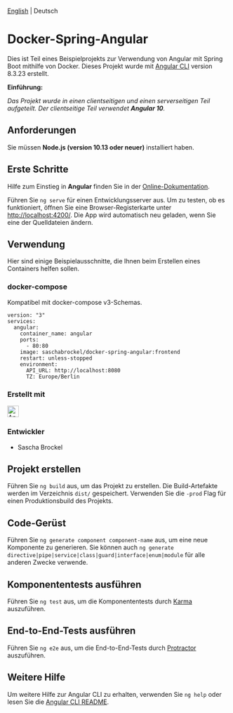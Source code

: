 [English](/frontend/README.md) | Deutsch

# Docker-Spring-Angular

Dies ist Teil eines Beispielprojekts zur Verwendung von Angular mit Spring Boot mithilfe von Docker.
Dieses Projekt wurde mit [Angular CLI](https://github.com/angular/angular-cli) version 8.3.23 erstellt.

**Einführung:**

_Das Projekt wurde in einen clientseitigen und einen serverseitigen Teil aufgeteilt._
_Der clientseitige Teil verwendet **Angular 10**._

## Anforderungen

Sie müssen **Node.js (version 10.13 oder neuer)** installiert haben.

## Erste Schritte

Hilfe zum Einstieg in **Angular** finden Sie in der [Online-Dokumentation](https://angular.io/docs).

Führen Sie `ng serve` für einen Entwicklungsserver aus.
Um zu testen, ob es funktioniert, öffnen Sie eine Browser-Registerkarte unter [http://localhost:4200/](http://localhost:4200).
Die App wird automatisch neu geladen, wenn Sie eine der Quelldateien ändern.

## Verwendung

Hier sind einige Beispielausschnitte, die Ihnen beim Erstellen eines Containers helfen sollen.

### docker-compose

Kompatibel mit docker-compose v3-Schemas.

```
version: "3"
services:
  angular:
    container_name: angular
    ports:
      - 80:80
    image: saschabrockel/docker-spring-angular:frontend
    restart: unless-stopped
    environment:
      API_URL: http://localhost:8080
      TZ: Europe/Berlin
```

### Erstellt mit
<img src="https://upload.wikimedia.org/wikipedia/commons/thumb/c/cf/Angular_full_color_logo.svg/1200px-Angular_full_color_logo.svg.png" alt="Angular" width="26" height="26.36" />

### Entwickler
* Sascha Brockel

## Projekt erstellen
Führen Sie `ng build` aus, um das Projekt zu erstellen. Die Build-Artefakte werden im Verzeichnis `dist/` gespeichert. Verwenden Sie die `-prod` Flag für einen Produktionsbuild des Projekts.

## Code-Gerüst

Führen Sie `ng generate component component-name` aus, um eine neue Komponente zu generieren. Sie können auch `ng generate directive|pipe|service|class|guard|interface|enum|module` für alle anderen Zwecke verwende.

## Komponententests ausführen

Führen Sie `ng test` aus, um die Komponententests durch [Karma](https://karma-runner.github.io) auszuführen.

## End-to-End-Tests ausführen

Führen Sie `ng e2e` aus, um die End-to-End-Tests durch [Protractor](http://www.protractortest.org/) auszuführen.

## Weitere Hilfe

Um weitere Hilfe zur Angular CLI zu erhalten, verwenden Sie `ng help` oder lesen Sie die [Angular CLI README](https://github.com/angular/angular-cli/blob/master/README.md).
